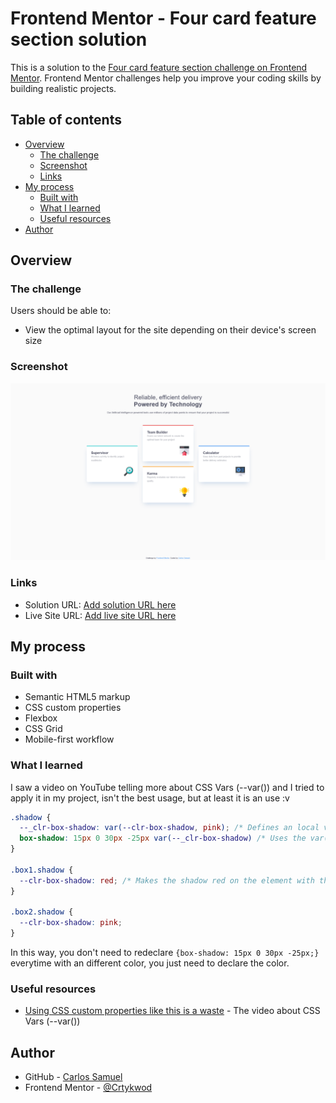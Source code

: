# Frontend Mentor - Four card feature section solution

This is a solution to the [Four card feature section challenge on Frontend Mentor](https://www.frontendmentor.io/challenges/four-card-feature-section-weK1eFYK). Frontend Mentor challenges help you improve your coding skills by building realistic projects. 

## Table of contents

- [Overview](#overview)
  - [The challenge](#the-challenge)
  - [Screenshot](#screenshot)
  - [Links](#links)
- [My process](#my-process)
  - [Built with](#built-with)
  - [What I learned](#what-i-learned)
  - [Useful resources](#useful-resources)
- [Author](#author)

## Overview

### The challenge

Users should be able to:

- View the optimal layout for the site depending on their device's screen size

### Screenshot

![project screenshot](./images/screenshot.png)

### Links

- Solution URL: [Add solution URL here](https://your-solution-url.com)
- Live Site URL: [Add live site URL here](https://your-live-site-url.com)

## My process

### Built with

- Semantic HTML5 markup
- CSS custom properties
- Flexbox
- CSS Grid
- Mobile-first workflow

### What I learned

I saw a video on YouTube telling more about CSS Vars (--var()) and I tried to apply it in my project, isn't the best usage, but at least it is an use :v

```css
.shadow {
  --_clr-box-shadow: var(--clr-box-shadow, pink); /* Defines an local variable (with an underline before) that only works in the scope. Then, define it's value with another var() and a fallback*/
  box-shadow: 15px 0 30px -25px var(--_clr-box-shadow) /* Uses the var() in a property */
}

.box1.shadow {
  --clr-box-shadow: red; /* Makes the shadow red on the element with the .box1 and .shadow classes */
}

.box2.shadow {
  --clr-box-shadow: pink;
}
```

In this way, you don't need to redeclare `{box-shadow: 15px 0 30px -25px;}` everytime with an different color, you just need to declare the color.

### Useful resources

- [Using CSS custom properties like this is a waste](https://www.youtube.com/watch?v=_2LwjfYc1x8) - The video about CSS Vars (--var())

## Author

- GitHub - [Carlos Samuel](https://github.com/Crtykwod)
- Frontend Mentor - [@Crtykwod](https://www.frontendmentor.io/profile/Crtykwod)
